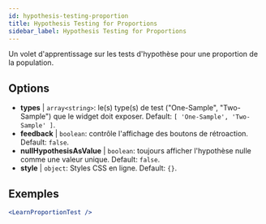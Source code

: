 ```yaml
---
id: hypothesis-testing-proportion
title: Hypothesis Testing for Proportions
sidebar_label: Hypothesis Testing for Proportions
---
```


Un volet d'apprentissage sur les tests d'hypothèse pour une proportion de la population.

## Options

* __types__ | `array<string>`: le(s) type(s) de test ("One-Sample", "Two-Sample") que le widget doit exposer. Default: `[
  'One-Sample',
  'Two-Sample'
]`.
* __feedback__ | `boolean`: contrôle l'affichage des boutons de rétroaction. Default: `false`.
* __nullHypothesisAsValue__ | `boolean`: toujours afficher l'hypothèse nulle comme une valeur unique. Default: `false`.
* __style__ | `object`: Styles CSS en ligne. Default: `{}`.


## Exemples

```jsx live
<LearnProportionTest />
```

